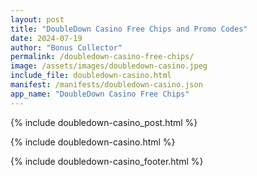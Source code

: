 ```yaml
---
layout: post
title: "DoubleDown Casino Free Chips and Promo Codes"
date: 2024-07-19
author: "Bonus Collector"
permalink: /doubledown-casino-free-chips/
image: /assets/images/doubledown-casino.jpeg
include_file: doubledown-casino.html
manifest: /manifests/doubledown-casino.json
app_name: "DoubleDown Casino Free Chips"
---
```


{% include doubledown-casino_post.html %}

{% include doubledown-casino.html %}

{% include doubledown-casino_footer.html %}